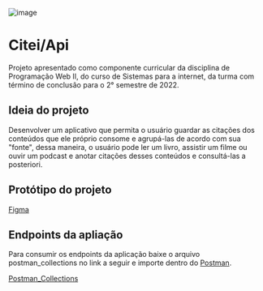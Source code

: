 ![image](https://user-images.githubusercontent.com/35160032/174683716-08f9ac39-2e5c-40ae-b7b5-462918819fd0.png)

# Citei/Api
Projeto apresentado como componente curricular da disciplina de Programação Web II, do curso de Sistemas para a internet, da turma com término de conclusão para o 2° semestre de 2022.

## Ideia do projeto
Desenvolver um aplicativo que permita o usuário guardar as citações dos conteúdos que ele próprio consome e agrupá-las de acordo com sua "fonte", dessa maneira, o usuário pode ler um livro, assistir um filme ou ouvir um podcast e anotar citações desses conteúdos e consultá-las a posteriori.

## Protótipo do projeto
[Figma](https://www.figma.com/file/fj6Ya9rlaIoKFM4hwWgvpq/Citei?node-id=8%3A20)

## Endpoints da apliação
Para consumir os endpoints da aplicação baixe o arquivo postman_collections no link a seguir e importe dentro do [Postman](https://www.postman.com/).

[Postman_Collections](https://drive.google.com/file/d/1EGXIIL6spSuQab-Qyb2DdDOTARf-JouC/view?usp=sharing)
